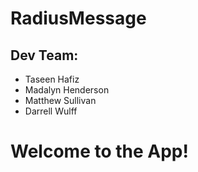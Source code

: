 # RadiusMessage
## Dev Team:
 * Taseen Hafiz
 * Madalyn Henderson
 * Matthew Sullivan
 * Darrell Wulff
# Welcome to the App!
